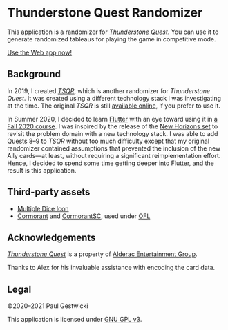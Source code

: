 # Thunderstone Quest Randomizer

This application is a randomizer for [_Thunderstone Quest_](https://alederac.com/thunderstone). You can use it to generate randomized tableaus for playing the game in competitive mode. 

[Use the Web app now!](https://doctor-g.github.io/ThunderstoneQuestRandomizer)

## Background

In 2019, I created [_TSQR_](https://doctor-g.github.io/tsqr/), which is another randomizer for _Thunderstone Quest_. It was created using a different technology stack I was investigating at the time.
The original _TSQR_ is still [available online](https://doctor-g.github.io/tsqr/), if you prefer to use it.

In Summer 2020, I decided to learn [Flutter](https://flutter.dev) with an eye toward using it in [a Fall 2020 course](https://www.cs.bsu.edu/~pvgestwicki/courses/cs445Fa20).
I was inspired by the release of the [New Horizons set](https://www.kickstarter.com/projects/alderac/thunderstone-quest-new-horizons-from-aeg) to revisit the problem domain with a new technology stack. 
I was able to add Quests 8&ndash;9 to _TSQR_ without too much difficulty except that my original randomizer contained assumptions that prevented the inclusion of the new Ally cards&mdash;at least, without requiring a significant reimplementation effort. 
Hence, I decided to spend some time getting deeper into Flutter, and the result is this application.

## Third-party assets

- [Multiple Dice Icon](https://materialdesignicons.com/icon/dice-multiple-outline)
- [Cormorant](https://fonts.google.com/specimen/Cormorant) and [CormorantSC](https://fonts.google.com/specimen/Cormorant+SC), used under [OFL](assets/fonts/OFL.txt)

## Acknowledgements

[_Thunderstone Quest_](https://alederac.com/thunderstone) is a property of [Alderac Entertainment Group](https://alderac.com).

Thanks to Alex for his invaluable assistance with encoding the card data.

## Legal

&copy;2020&ndash;2021 Paul Gestwicki

This application is licensed under [GNU GPL v3](LICENSE).